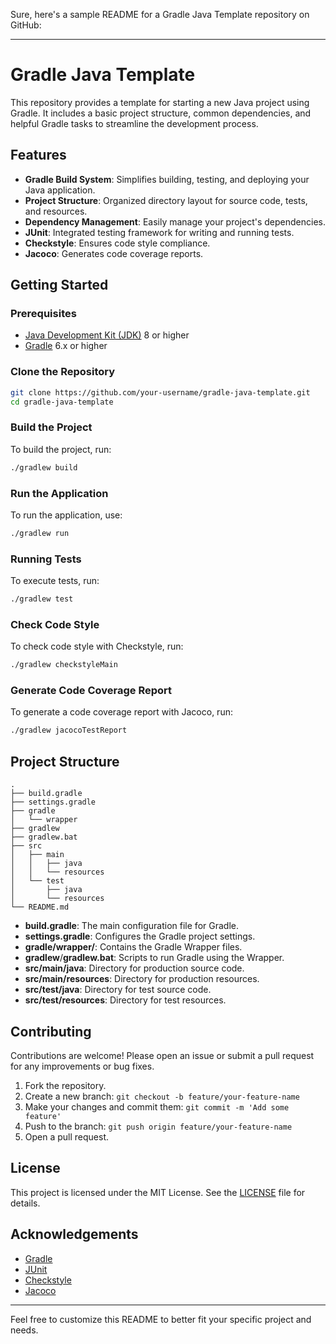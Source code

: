 Sure, here's a sample README for a Gradle Java Template repository on GitHub:

---

# Gradle Java Template

This repository provides a template for starting a new Java project using Gradle. It includes a basic project structure, common dependencies, and helpful Gradle tasks to streamline the development process.

## Features

- **Gradle Build System**: Simplifies building, testing, and deploying your Java application.
- **Project Structure**: Organized directory layout for source code, tests, and resources.
- **Dependency Management**: Easily manage your project's dependencies.
- **JUnit**: Integrated testing framework for writing and running tests.
- **Checkstyle**: Ensures code style compliance.
- **Jacoco**: Generates code coverage reports.

## Getting Started

### Prerequisites

- [Java Development Kit (JDK)](https://www.oracle.com/java/technologies/javase-downloads.html) 8 or higher
- [Gradle](https://gradle.org/install/) 6.x or higher

### Clone the Repository

```bash
git clone https://github.com/your-username/gradle-java-template.git
cd gradle-java-template
```

### Build the Project

To build the project, run:

```bash
./gradlew build
```

### Run the Application

To run the application, use:

```bash
./gradlew run
```

### Running Tests

To execute tests, run:

```bash
./gradlew test
```

### Check Code Style

To check code style with Checkstyle, run:

```bash
./gradlew checkstyleMain
```

### Generate Code Coverage Report

To generate a code coverage report with Jacoco, run:

```bash
./gradlew jacocoTestReport
```

## Project Structure

```
.
├── build.gradle
├── settings.gradle
├── gradle
│   └── wrapper
├── gradlew
├── gradlew.bat
├── src
│   ├── main
│   │   ├── java
│   │   └── resources
│   └── test
│       ├── java
│       └── resources
└── README.md
```

- **build.gradle**: The main configuration file for Gradle.
- **settings.gradle**: Configures the Gradle project settings.
- **gradle/wrapper/**: Contains the Gradle Wrapper files.
- **gradlew**/**gradlew.bat**: Scripts to run Gradle using the Wrapper.
- **src/main/java**: Directory for production source code.
- **src/main/resources**: Directory for production resources.
- **src/test/java**: Directory for test source code.
- **src/test/resources**: Directory for test resources.

## Contributing

Contributions are welcome! Please open an issue or submit a pull request for any improvements or bug fixes.

1. Fork the repository.
2. Create a new branch: `git checkout -b feature/your-feature-name`
3. Make your changes and commit them: `git commit -m 'Add some feature'`
4. Push to the branch: `git push origin feature/your-feature-name`
5. Open a pull request.

## License

This project is licensed under the MIT License. See the [LICENSE](LICENSE) file for details.

## Acknowledgements

- [Gradle](https://gradle.org/)
- [JUnit](https://junit.org/junit5/)
- [Checkstyle](https://checkstyle.sourceforge.io/)
- [Jacoco](https://www.eclemma.org/jacoco/)

---

Feel free to customize this README to better fit your specific project and needs.